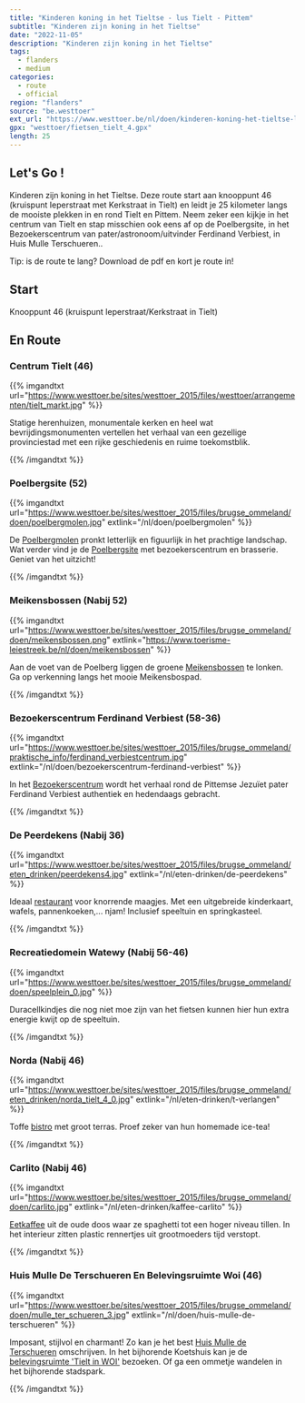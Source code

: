 ```yaml
---
title: "Kinderen koning in het Tieltse - lus Tielt - Pittem"
subtitle: "Kinderen zijn koning in het Tieltse"
date: "2022-11-05"
description: "Kinderen zijn koning in het Tieltse" 
tags:
  - flanders
  - medium
categories: 
  - route
  - official
region: "flanders"
source: "be.westtoer"
ext_url: "https://www.westtoer.be/nl/doen/kinderen-koning-het-tieltse-lus-tielt-pittem"
gpx: "westtoer/fietsen_tielt_4.gpx"
length: 25
---
```


## Let's Go !

Kinderen zijn koning in het Tieltse. Deze route start aan knooppunt 46 (kruispunt Ieperstraat met Kerkstraat in Tielt) en leidt je 25 kilometer langs de mooiste plekken in en rond Tielt en Pittem. Neem zeker een kijkje in het centrum van Tielt en stap misschien ook eens af op de Poelbergsite, in het Bezoekerscentrum van pater/astronoom/uitvinder Ferdinand Verbiest, in Huis Mulle Terschueren..

Tip: is de route te lang? Download de pdf en kort je route in!

## Start 

Knooppunt 46 (kruispunt Ieperstraat/Kerkstraat in Tielt) 

## En Route

### Centrum Tielt (46)

{{% imgandtxt url="https://www.westtoer.be/sites/westtoer_2015/files/westtoer/arrangementen/tielt_markt.jpg" %}}

Statige herenhuizen, monumentale kerken en heel wat bevrijdingsmonumenten vertellen het verhaal van een gezellige provinciestad met een rijke geschiedenis en ruime toekomstblik.

{{% /imgandtxt %}}

### Poelbergsite (52)

{{% imgandtxt url="https://www.westtoer.be/sites/westtoer_2015/files/brugse_ommeland/doen/poelbergmolen.jpg" extlink="/nl/doen/poelbergmolen" %}}

De [Poelbergmolen](https://www.westtoer.be/nl/doen/poelbergmolen) pronkt letterlijk en figuurlijk in het prachtige landschap. Wat verder vind je de [Poelbergsite](https://www.westtoer.be/nl/node/59062) met bezoekerscentrum en brasserie. Geniet van het uitzicht!

{{% /imgandtxt %}}

### Meikensbossen (Nabij 52)

{{% imgandtxt url="https://www.westtoer.be/sites/westtoer_2015/files/brugse_ommeland/doen/meikensbossen.png" extlink="https://www.toerisme-leiestreek.be/nl/doen/meikensbossen" %}}

Aan de voet van de Poelberg liggen de groene [Meikensbossen](https://www.toerisme-leiestreek.be/nl/doen/meikensbossen) te lonken. Ga op verkenning langs het mooie Meikensbospad.

{{% /imgandtxt %}}

### Bezoekerscentrum Ferdinand Verbiest (58-36)

{{% imgandtxt url="https://www.westtoer.be/sites/westtoer_2015/files/brugse_ommeland/praktische_info/ferdinand_verbiestcentrum.jpg" extlink="/nl/doen/bezoekerscentrum-ferdinand-verbiest" %}}

In het [Bezoekerscentrum](https://www.westtoer.be/nl/doen/bezoekerscentrum-ferdinand-verbiest) wordt het verhaal rond de Pittemse Jezuïet pater Ferdinand Verbiest authentiek en hedendaags gebracht.

{{% /imgandtxt %}}

### De Peerdekens (Nabij 36)

{{% imgandtxt url="https://www.westtoer.be/sites/westtoer_2015/files/brugse_ommeland/eten_drinken/peerdekens4.jpg" extlink="/nl/eten-drinken/de-peerdekens" %}}

Ideaal [restaurant](https://www.westtoer.be/nl/eten-drinken/de-peerdekens) voor knorrende maagjes. Met een uitgebreide kinderkaart, wafels, pannenkoeken,... njam! Inclusief speeltuin en springkasteel.

{{% /imgandtxt %}}

### Recreatiedomein Watewy (Nabij 56-46)

{{% imgandtxt url="https://www.westtoer.be/sites/westtoer_2015/files/brugse_ommeland/doen/speelplein_0.jpg" %}}

Duracellkindjes die nog niet moe zijn van het fietsen kunnen hier hun extra energie kwijt op de speeltuin.

{{% /imgandtxt %}}

### Norda (Nabij 46)

{{% imgandtxt url="https://www.westtoer.be/sites/westtoer_2015/files/brugse_ommeland/eten_drinken/norda_tielt_4_0.jpg" extlink="/nl/eten-drinken/t-verlangen" %}}

Toffe [bistro](https://www.westtoer.be/nl/eten-drinken/t-verlangen) met groot terras. Proef zeker van hun homemade ice-tea!

{{% /imgandtxt %}}

### Carlito (Nabij 46)

{{% imgandtxt url="https://www.westtoer.be/sites/westtoer_2015/files/brugse_ommeland/doen/carlito.jpg" extlink="/nl/eten-drinken/kaffee-carlito" %}}

[Eetkaffee](https://www.westtoer.be/nl/eten-drinken/kaffee-carlito) uit de oude doos waar ze spaghetti tot een hoger niveau tillen. In het interieur zitten plastic rennertjes uit grootmoeders tijd verstopt.

{{% /imgandtxt %}}

### Huis Mulle De Terschueren En Belevingsruimte Woi (46)

{{% imgandtxt url="https://www.westtoer.be/sites/westtoer_2015/files/brugse_ommeland/doen/mulle_ter_schueren_3.jpg" extlink="/nl/doen/huis-mulle-de-terschueren" %}}

Imposant, stijlvol en charmant! Zo kan je het best [Huis Mulle de Terschueren](https://www.westtoer.be/nl/doen/huis-mulle-de-terschueren) omschrijven. In het bijhorende Koetshuis kan je de [belevingsruimte 'Tielt in WOI'](https://www.westtoer.be/nl/doen/belevingsruimte-tielt-de-eerste-wereldoorlog) bezoeken. Of ga een ommetje wandelen in het bijhorende stadspark.

{{% /imgandtxt %}}
